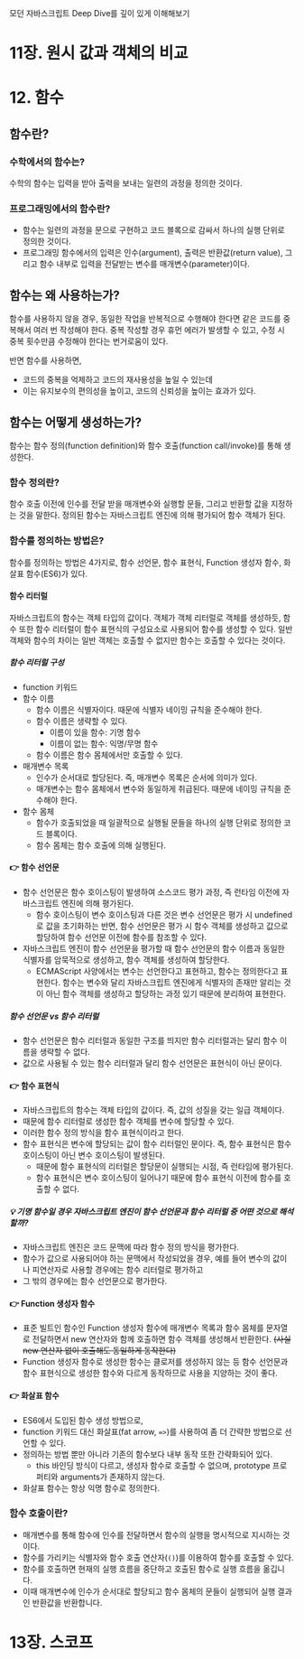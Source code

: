 모던 자바스크립트 Deep Dive를 깊이 있게 이해해보기


# 11장. 원시 값과 객체의 비교


# 12. 함수
## 함수란?
### 수학에서의 함수는?
수학의 함수는 입력을 받아 출력을 보내는 일련의 과정을 정의한 것이다.

### 프로그래밍에서의 함수란?
- 함수는 일련의 과정을 문으로 구현하고 코드 블록으로 감싸서 하나의 실행 단위로 정의한 것이다.
- 프로그래밍 함수에서의 입력은 인수(argument), 출력은 반환값(return value), 그리고 함수 내부로 입력을 전달받는 변수를 매개변수(parameter)이다.

## 함수는 왜 사용하는가?
함수를 사용하지 않을 경우, 동일한 작업을 반복적으로 수행해야 한다면 같은 코드를 중복해서 여러 번 작성해야 한다. 중복 작성할 경우 휴먼 에러가 발생할 수 있고, 수정 시 중복 횟수만큼 수정해야 한다는 번거로움이 있다.

반면 함수를 사용하면,
- 코드의 중복을 억제하고 코드의 재사용성을 높일 수 있는데
- 이는 유지보수의 편의성을 높이고, 코드의 신뢰성을 높이는 효과가 있다.

## 함수는 어떻게 생성하는가?
함수는 함수 정의(function definition)와 함수 호출(function call/invoke)를 통해 생성한다.

### 함수 정의란?
함수 호출 이전에 인수를 전달 받을 매개변수와 실행할 문들, 그리고 반환할 값을 지정하는 것을 말한다. 정의된 함수는 자바스크립트 엔진에 의해 평가되어 함수 객체가 된다.

### 함수를 정의하는 방법은?
함수를 정의하는 방법은 4가지로, 함수 선언문, 함수 표현식, Function 생성자 함수, 화살표 함수(ES6)가 있다.

#### 함수 리터럴
자바스크립트의 함수는 객체 타입의 값이다. 객체가 객체 리터럴로 객체를 생성하듯, 함수 또한 함수 리터럴이 함수 표현식의 구성요소로 사용되어 함수를 생성할 수 있다. 일반 객체와 함수의 차이는 일반 객체는 호출할 수 없지만 함수는 호출할 수 있다는 것이다.

##### 함수 리터럴 구성
- function 키워드
- 함수 이름
  - 함수 이름은 식별자이다. 때문에 식별자 네이밍 규칙을 준수해야 한다.
  - 함수 이름은 생략할 수 있다.
    - 이름이 있을 함수: 기명 함수
    - 이름이 없는 함수: 익명/무명 함수
  - 함수 이름은 함수 몸체에서만 호출할 수 있다.
- 매개변수 목록
  - 인수가 순서대로 할당된다. 즉, 매개변수 목록은 순서에 의미가 있다.
  - 매개변수는 함수 몸체에서 변수와 동일하게 취급된다. 때문에 네이밍 규칙을 준수해야 한다.
- 함수 몸체
  - 함수가 호출되었을 때 일괄적으로 실행될 문들을 하나의 실행 단위로 정의한 코드 블록이다.
  - 함수 몸체는 함수 호출에 의해 실행된다.

#### 👉 함수 선언문
- 함수 선언문은 함수 호이스팅이 발생하여 소스코드 평가 과정, 즉 런타임 이전에 자바스크립트 엔진에 의해 평가된다.
  - 함수 호이스팅이 변수 호이스팅과 다른 것은 변수 선언문은 평가 시 undefined로 값을 초기화하는 반면, 함수 선언문은 평가 시 함수 객체를 생성하고 값으로 할당하여 함수 선언문 이전에 함수를 참조할 수 있다.
- 자바스크립트 엔진이 함수 선언문을 평가할 때 함수 선언문의 함수 이름과 동일한 식별자를 암묵적으로 생성하고, 함수 객체를 생성하여 할당한다.
  - ECMAScript 사양에서는 변수는 선언한다고 표현하고, 함수는 정의한다고 표현한다. 함수는 변수와 달리 자바스크립트 엔진에게 식별자의 존재만 알리는 것이 아닌 함수 객체를 생성하고 할당하는 과정 있기 때문에 분리하여 표현한다.

##### 함수 선언문 vs 함수 리터럴
- 함수 선언문은 함수 리터럴과 동일한 구조를 띄지만 함수 리터럴과는 달리 함수 이름을 생략할 수 없다.
- 값으로 사용될 수 있는 함수 리터럴과 달리 함수 선언문은 표현식이 아닌 문이다.

#### 👉 함수 표현식
- 자바스크립트의 함수는 객체 타입의 값이다. 즉, 값의 성질을 갖는 일급 객체이다.
- 때문에 함수 리터럴로 생성한 함수 객체를 변수에 할당할 수 있다.
- 이러한 함수 정의 방식을 함수 표현식이라고 한다.
- 함수 표현식은 변수에 할당되는 값이 함수 리터럴인 문이다. 즉, 함수 표현식은 함수 호이스팅이 아닌 변수 호이스팅이 발생된다.
  - 때문에 함수 표현식의 리터럴은 할당문이 실행되는 시점, 즉 런타임에 평가된다.
  - 함수 표현식은 변수 호이스팅이 일어나기 때문에 함수 표현식 이전에 함수를 호출할 수 없다.

##### 💡 기명 함수일 경우 자바스크립트 엔진이 함수 선언문과 함수 리터럴 중 어떤 것으로 해석할까?
- 자바스크립트 엔진은 코드 문맥에 따라 함수 정의 방식을 평가한다.
- 함수가 값으로 사용되어야 하는 문맥에서 작성되었을 경우, 예를 들어 변수의 값이나 피연산자로 사용할 경우에는 함수 리터럴로 평가하고
- 그 밖의 경우에는 함수 선언문으로 평가한다.

#### 👉 Function 생성자 함수
- 표준 빌트인 함수인 Function 생성자 함수에 매개변수 목록과 함수 몸체를 문자열로 전달하면서 new 연산자와 함께 호출하면 함수 객체를 생성해서 반환한다. ~~(사실 new 연산자 없이 호출해도 동일하게 동작한다)~~
- Function 생성자 함수로 생성한 함수는 클로저를 생성하지 않는 등 함수 선언문과 함수 표현식으로 생성한 함수와 다르게 동작하므로 사용을 지양하는 것이 좋다.

#### 👉 화살표 함수
- ES6에서 도입된 함수 생성 방법으로,
- function 키워드 대신 화살표(fat arrow, `=>`)를 사용하여 좀 더 간략한 방법으로 선언할 수 있다.
- 정의하는 방법 뿐만 아니라 기존의 함수보다 내부 동작 또한 간략화되어 있다.
  - this 바인딩 방식이 다르고, 생성자 함수로 호출할 수 없으며, prototype 프로퍼티와 arguments가 존재하지 않는다.
- 화살표 함수는 항상 익명 함수로 정의한다.

### 함수 호출이란?
- 매개변수를 통해 함수에 인수를 전달하면서 함수의 실행을 명시적으로 지시하는 것이다.
- 함수를 가리키는 식별자와 함수 호출 연산자(`()`)를 이용하여 함수를 호출할 수 있다.
- 함수를 호출하면 현재의 실행 흐름을 중단하고 호출된 함수로 실행 흐름을 옮깁니다.
- 이때 매개변수에 인수가 순서대로 할당되고 함수 몸체의 문들이 실행되어 실행 결과인 반환값을 반환합니다.


# 13장. 스코프